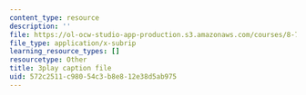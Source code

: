 ```yaml
---
content_type: resource
description: ''
file: https://ol-ocw-studio-app-production.s3.amazonaws.com/courses/8-701-introduction-to-nuclear-and-particle-physics-fall-2020/572c2511c98054c3b8e812e38d5ab975_jtA3Hxww7FQ.vtt
file_type: application/x-subrip
learning_resource_types: []
resourcetype: Other
title: 3play caption file
uid: 572c2511-c980-54c3-b8e8-12e38d5ab975
---
```

